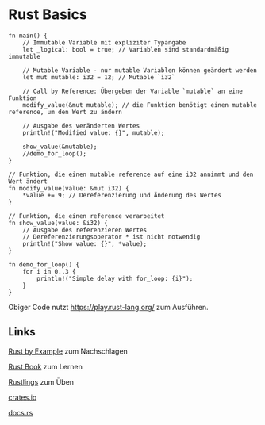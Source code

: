 # Rust Basics


```rust,editable
fn main() {
    // Immutable Variable mit expliziter Typangabe
    let _logical: bool = true; // Variablen sind standardmäßig immutable

    // Mutable Variable - nur mutable Variablen können geändert werden
    let mut mutable: i32 = 12; // Mutable `i32`

    // Call by Reference: Übergeben der Variable `mutable` an eine Funktion
    modify_value(&mut mutable); // die Funktion benötigt einen mutable reference, um den Wert zu ändern

    // Ausgabe des veränderten Wertes
    println!("Modified value: {}", mutable);

    show_value(&mutable);
    //demo_for_loop();
}

// Funktion, die einen mutable reference auf eine i32 annimmt und den Wert ändert
fn modify_value(value: &mut i32) {
    *value += 9; // Dereferenzierung und Änderung des Wertes
}

// Funktion, die einen reference verarbeitet
fn show_value(value: &i32) {
    // Ausgabe des referenzieren Wertes
    // Dereferenzierungsoperator * ist nicht notwendig
    println!("Show value: {}", *value);
}

fn demo_for_loop() {
    for i in 0..3 {
        println!("Simple delay with for_loop: {i}");
    }
}
```

Obiger Code nutzt <https://play.rust-lang.org/> zum Ausführen.

## Links

[Rust by Example](https://doc.rust-lang.org/stable/rust-by-example/) zum Nachschlagen

[Rust Book](https://doc.rust-lang.org/book/) zum Lernen

[Rustlings](https://rustlings.cool/) zum Üben

[crates.io](https://crates.io/)

[docs.rs](https://docs.rs/)


